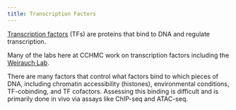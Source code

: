 ```yaml
---
title: Transcription Factors
---
```


[Transcription factors](https://en.wikipedia.org/wiki/Transcription_factor)
(TFs) are proteins that bind to DNA and regulate transcription.

Many of the labs here at CCHMC work on transcription factors including the
[Weirauch Lab](https://www.cincinnatichildrens.org/research/divisions/a/genomics-etiology/labs/weirauch).

There are many factors that control what factors bind to which pieces of DNA,
including chromatin accessibility (histones), environmental conditions,
TF-cobinding, and TF cofactors. Assessing this binding is difficult and is
primarily done in vivo via assays like ChIP-seq and ATAC-seq.
